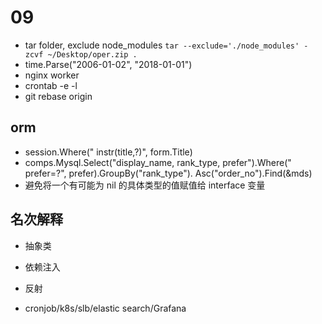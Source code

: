 # 09

- tar folder, exclude node_modules `tar --exclude='./node_modules' -zcvf ~/Desktop/oper.zip .`
- time.Parse("2006-01-02", "2018-01-01")
- nginx worker
- crontab -e -l
- git rebase origin

## orm

- session.Where(" instr(title,?)", form.Title)
- comps.Mysql.Select("display_name, rank_type, prefer").Where(" prefer=?", prefer).GroupBy("rank_type"). Asc("order_no").Find(&mds)
- 避免将一个有可能为 nil 的具体类型的值赋值给 interface 变量

## 名次解释

- 抽象类
- 依赖注入
- 反射

- cronjob/k8s/slb/elastic search/Grafana
